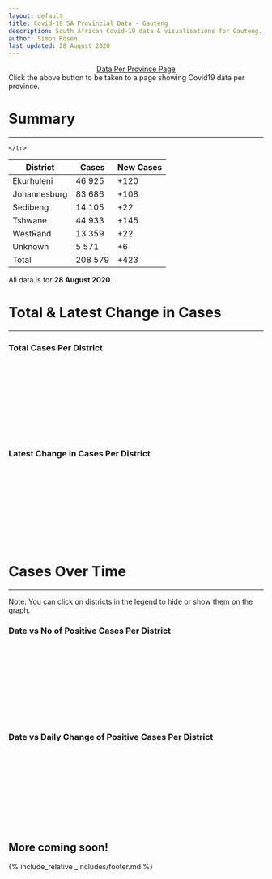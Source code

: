 ```yaml
---
layout: default
title: Covid-19 SA Provincial Data - Gauteng
description: South African Covid-19 data & visualisations for Gauteng. <br>Contains data for confirmed cases, tests, recoveries, deaths & active cases.
author: Simon Rosen
last_updated: 28 August 2020
---
```

<center><a href="/provinces" class="btn alt_btn_col">Data Per Province Page</a></center> 
Click the above button to be taken to a page showing Covid19 data per province. 

# Summary
___

<table>
<thead>
	<tr class="header">
		<th>District</th>
		<th>Cases</th>
		<th>New Cases</th>

	</tr>
</thead>
<tbody>
	<tr>
		<td class="index" markdown="span">Ekurhuleni</td>
		<td  markdown="span">46 925</td>
		<td  markdown="span">+120</td>
	</tr>
	<tr>
		<td class="index" markdown="span">Johannesburg</td>
		<td  markdown="span">83 686</td>
		<td  markdown="span">+108</td>
	</tr>
	<tr>
		<td class="index" markdown="span">Sedibeng</td>
		<td  markdown="span">14 105</td>
		<td  markdown="span">+22</td>
	</tr>
	<tr>
		<td class="index" markdown="span">Tshwane</td>
		<td  markdown="span">44 933</td>
		<td  markdown="span">+145</td>
	</tr>
	<tr>
		<td class="index" markdown="span">WestRand</td>
		<td  markdown="span">13 359</td>
		<td  markdown="span">+22</td>
	</tr>
	<tr>
		<td class="index" markdown="span">Unknown</td>
		<td  markdown="span">5 571</td>
		<td  markdown="span">+6</td>
	</tr>
	<tr>
		<td class="index total" markdown="span">Total</td>
		<td class="total" markdown="span">208 579</td>
		<td class="total" markdown="span">+423</td>
	</tr>
</tbody>
</table>

All data is for **28 August 2020**.

# Total & Latest Change in Cases

___

### Total Cases Per District
<div class="iframeDiv" align="center">
    <iframe class="lazy pieChart" data-src="tot_cases_per_district_gp.html" scrolling="no" frameborder="0"></iframe>
</div>

### Latest Change in Cases Per District
<div class="iframeDiv" align="center">
    <iframe class="lazy pieChart" data-src="latest_change_cases_per_district_gp.html" scrolling="no" frameborder="0"></iframe>
</div>

# Cases Over Time

___
Note: You can click on districts in the legend to hide or show them on the graph.
### Date vs No of Positive Cases Per District
<div class="iframeDiv" align="center">
    <iframe class="lazy" data-src="date_vs_cases_per_district_gp.html" scrolling="no" frameborder="0"></iframe>
</div>

### Date vs Daily Change of Positive Cases Per District
<div class="iframeDiv" align="center">
    <iframe class="lazy" data-src="date_vs_daily_cases_per_district_gp.html" scrolling="no" frameborder="0"></iframe>
</div>

## More coming soon!

{% include_relative _includes/footer.md %}